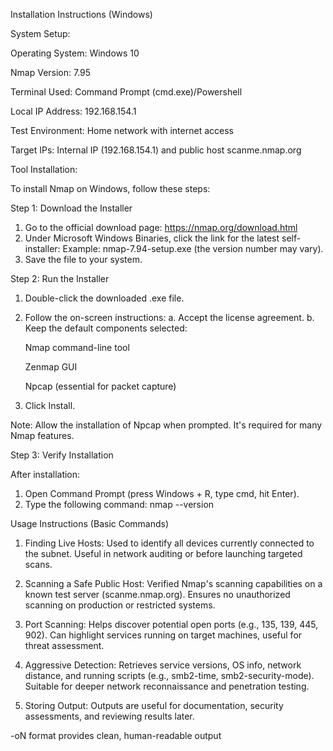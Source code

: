 Installation Instructions (Windows)

System Setup:

Operating System: Windows 10

Nmap Version: 7.95 

Terminal Used: Command Prompt (cmd.exe)/Powershell

Local IP Address: 192.168.154.1

Test Environment: Home network with internet access

Target IPs: Internal IP (192.168.154.1) and public host scanme.nmap.org

Tool Installation:

To install Nmap on Windows, follow these steps:

Step 1: Download the Installer

1.	Go to the official download page:
    https://nmap.org/download.html
2.	Under Microsoft Windows Binaries, click the link for the latest self-installer:
    Example: nmap-7.94-setup.exe (the version number may vary).
3.	Save the file to your system.

Step 2: Run the Installer

1.	Double-click the downloaded .exe file.
2.	Follow the on-screen instructions:
   a. Accept the license agreement.
   b. Keep the default components selected:
  	
  	Nmap command-line tool
  	
  	Zenmap GUI
  	
  	Npcap (essential for packet capture)
  	
3.	Click Install.
   
Note: Allow the installation of Npcap when prompted. It's required for many Nmap features.

Step 3: Verify Installation

After installation:

1.	Open Command Prompt (press Windows + R, type cmd, hit Enter).
2.	Type the following command:
    nmap --version 

Usage Instructions (Basic Commands)

1. Finding Live Hosts: 
Used to identify all devices currently connected to the subnet.
Useful in network auditing or before launching targeted scans.

2. Scanning a Safe Public Host: 
Verified Nmap's scanning capabilities on a known test server (scanme.nmap.org).
Ensures no unauthorized scanning on production or restricted systems.

3. Port Scanning: 
Helps discover potential open ports (e.g., 135, 139, 445, 902).
Can highlight services running on target machines, useful for threat assessment.

4. Aggressive Detection: 
Retrieves service versions, OS info, network distance, and running scripts (e.g., smb2-time, smb2-security-mode).
Suitable for deeper network reconnaissance and penetration testing.

5. Storing Output: 
Outputs are useful for documentation, security assessments, and reviewing results later.

-oN format provides clean, human-readable output
